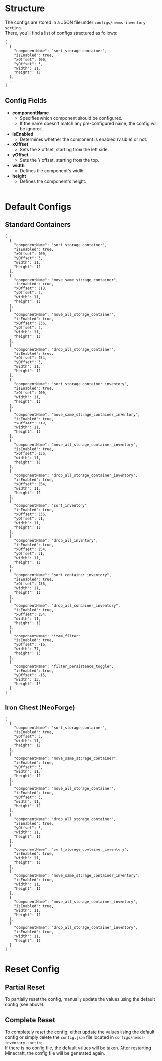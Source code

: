 # Structure
The configs are stored in a JSON file under `configs/nemos-inventory-sorting`. <br>
There, you'll find a list of configs structured as follows:

```
[
  {
    "componentName": "sort_storage_container",
    "isEnabled": true,
    "xOffset": 100,
    "yOffset": 5,
    "width": 11,
    "height": 11
  },
  ...
]
```

## Config Fields
- **componentName**
    - Specifies which component should be configured.
    - If the name doesn't match any pre-configured name, the config will be ignored.
- **isEnabled**
    - Determines whether the component is enabled (visible) or not.
- **xOffset**
    - Sets the X offset, starting from the left side.
- **yOffset**
    - Sets the Y offset, starting from the top.
- **width**
    - Defines the component's width.
- **height**
    - Defines the component's height.
      <br><br>


# Default Configs

## Standard Containers
```
[
  {
    "componentName": "sort_storage_container",
    "isEnabled": true,
    "xOffset": 100,
    "yOffset": 5,
    "width": 11,
    "height": 11
  },
  {
    "componentName": "move_same_storage_container",
    "isEnabled": true,
    "xOffset": 118,
    "yOffset": 5,
    "width": 11,
    "height": 11
  },
  {
    "componentName": "move_all_storage_container",
    "isEnabled": true,
    "xOffset": 136,
    "yOffset": 5,
    "width": 11,
    "height": 11
  },
  {
    "componentName": "drop_all_storage_container",
    "isEnabled": true,
    "xOffset": 154,
    "yOffset": 5,
    "width": 11,
    "height": 11
  },
  {
    "componentName": "sort_storage_container_inventory",
    "isEnabled": true,
    "xOffset": 100,
    "width": 11,
    "height": 11
  },
  {
    "componentName": "move_same_storage_container_inventory",
    "isEnabled": true,
    "xOffset": 118,
    "width": 11,
    "height": 11
  },
  {
    "componentName": "move_all_storage_container_inventory",
    "isEnabled": true,
    "xOffset": 136,
    "width": 11,
    "height": 11
  },
  {
    "componentName": "drop_all_storage_container_inventory",
    "isEnabled": true,
    "xOffset": 154,
    "width": 11,
    "height": 11
  },
  {
    "componentName": "sort_inventory",
    "isEnabled": true,
    "xOffset": 136,
    "yOffset": 71,
    "width": 11,
    "height": 11
  },
  {
    "componentName": "drop_all_inventory",
    "isEnabled": true,
    "xOffset": 154,
    "yOffset": 71,
    "width": 11,
    "height": 11
  },
  {
    "componentName": "sort_container_inventory",
    "isEnabled": true,
    "xOffset": 136,
    "width": 11,
    "height": 11
  },
  {
    "componentName": "drop_all_container_inventory",
    "isEnabled": true,
    "xOffset": 154,
    "width": 11,
    "height": 11
  },
  {
    "componentName": "item_filter",
    "isEnabled": true,
    "yOffset": -16,
    "width": 77,
    "height": 15
  },
  {
    "componentName": "filter_persistence_toggle",
    "isEnabled": true,
    "yOffset": -15,
    "width": 13,
    "height": 13
  }
]
```

## Iron Chest (NeoForge)
```
[
  {
    "componentName": "sort_storage_container",
    "isEnabled": true,
    "yOffset": 5,
    "width": 11,
    "height": 11
  },
  {
    "componentName": "move_same_storage_container",
    "isEnabled": true,
    "yOffset": 5,
    "width": 11,
    "height": 11
  },
  {
    "componentName": "move_all_storage_container",
    "isEnabled": true,
    "yOffset": 5,
    "width": 11,
    "height": 11
  },
  {
    "componentName": "drop_all_storage_container",
    "isEnabled": true,
    "yOffset": 5,
    "width": 11,
    "height": 11
  },
  {
    "componentName": "sort_storage_container_inventory",
    "isEnabled": true,
    "width": 11,
    "height": 11
  },
  {
    "componentName": "move_same_storage_container_inventory",
    "isEnabled": true,
    "width": 11,
    "height": 11
  },
  {
    "componentName": "move_all_storage_container_inventory",
    "isEnabled": true,
    "width": 11,
    "height": 11
  },
  {
    "componentName": "drop_all_storage_container_inventory",
    "isEnabled": true,
    "width": 11,
    "height": 11
  }
]
```

# Reset Config
## Partial Reset
To partially reset the config, manually update the values using the default config (see above).

## Complete Reset
To completely reset the config, either update the values using the default config or simply delete the `config.json` file located in `configs/nemos-inventory-sorting`. <br>
If there is no config file, the default values will be taken.
After restarting Minecraft, the config file will be generated again.